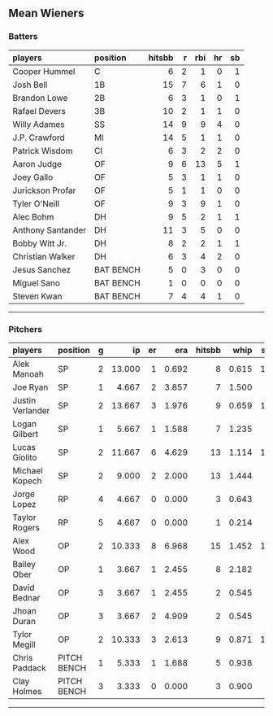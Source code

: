 ## Mean Wieners

### Batters

 
|players           |position  | hitsbb|  r| rbi| hr| sb| 
|:-----------------|:---------|------:|--:|---:|--:|--:| 
|Cooper Hummel     |C         |      6|  2|   1|  0|  1| 
|Josh Bell         |1B        |     15|  7|   6|  1|  0| 
|Brandon Lowe      |2B        |      6|  3|   1|  0|  1| 
|Rafael Devers     |3B        |     10|  2|   1|  1|  0| 
|Willy Adames      |SS        |     14|  9|   9|  4|  0| 
|J.P. Crawford     |MI        |     14|  5|   1|  1|  0| 
|Patrick Wisdom    |CI        |      6|  3|   2|  2|  0| 
|Aaron Judge       |OF        |      9|  6|  13|  5|  1| 
|Joey Gallo        |OF        |      5|  3|   1|  1|  0| 
|Jurickson Profar  |OF        |      5|  1|   1|  0|  0| 
|Tyler O'Neill     |OF        |      9|  3|   9|  1|  0| 
|Alec Bohm         |DH        |      9|  5|   2|  1|  1| 
|Anthony Santander |DH        |     11|  3|   5|  0|  0| 
|Bobby Witt Jr.    |DH        |      8|  2|   2|  1|  1| 
|Christian Walker  |DH        |      6|  3|   4|  2|  0| 
|Jesus Sanchez     |BAT BENCH |      5|  0|   3|  0|  0| 
|Miguel Sano       |BAT BENCH |      1|  0|   0|  0|  0| 
|Steven Kwan       |BAT BENCH |      7|  4|   4|  1|  0| 


* * *

### Pitchers

 
|players          |position    |  g|     ip| er|   era| hitsbb|  whip| so|  w| sv| 
|:----------------|:-----------|--:|------:|--:|-----:|------:|-----:|--:|--:|--:| 
|Alek Manoah      |SP          |  2| 13.000|  1| 0.692|      8| 0.615| 14|  1|  0| 
|Joe Ryan         |SP          |  1|  4.667|  2| 3.857|      7| 1.500|  3|  0|  0| 
|Justin Verlander |SP          |  2| 13.667|  3| 1.976|      9| 0.659| 11|  2|  0| 
|Logan Gilbert    |SP          |  1|  5.667|  1| 1.588|      7| 1.235|  5|  1|  0| 
|Lucas Giolito    |SP          |  2| 11.667|  6| 4.629|     13| 1.114| 17|  1|  0| 
|Michael Kopech   |SP          |  2|  9.000|  2| 2.000|     13| 1.444|  8|  0|  0| 
|Jorge Lopez      |RP          |  4|  4.667|  0| 0.000|      3| 0.643|  2|  2|  0| 
|Taylor Rogers    |RP          |  5|  4.667|  0| 0.000|      1| 0.214|  5|  0|  5| 
|Alex Wood        |OP          |  2| 10.333|  8| 6.968|     15| 1.452| 10|  0|  0| 
|Bailey Ober      |OP          |  1|  3.667|  1| 2.455|      8| 2.182|  3|  0|  0| 
|David Bednar     |OP          |  3|  3.667|  1| 2.455|      2| 0.545|  5|  0|  1| 
|Jhoan Duran      |OP          |  3|  3.667|  2| 4.909|      2| 0.545|  4|  0|  1| 
|Tylor Megill     |OP          |  2| 10.333|  3| 2.613|      9| 0.871| 14|  1|  0| 
|Chris Paddack    |PITCH BENCH |  1|  5.333|  1| 1.688|      5| 0.938|  3|  1|  0| 
|Clay Holmes      |PITCH BENCH |  3|  3.333|  0| 0.000|      3| 0.900|  2|  1|  0| 


* * *


